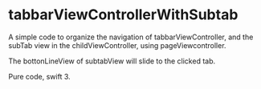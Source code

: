 # tabbarViewControllerWithSubtab

A simple code to organize the navigation of tabbarViewController, and the subTab view in the childViewController, using pageViewcontroller.

The bottonLineView of subtabView will slide to the clicked tab.



Pure code, swift 3.

